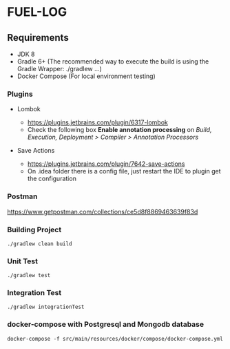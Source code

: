 # FUEL-LOG

## Requirements

* JDK 8
* Gradle 6+ (The recommended way to execute the build is using the Gradle Wrapper: ./gradlew ...)
* Docker Compose (For local environment testing)

### Plugins

- Lombok
    - https://plugins.jetbrains.com/plugin/6317-lombok
    - Check the following box **Enable annotation processing** on *Build, Execution, Deployment > Compiler > Annotation
      Processors*

- Save Actions
    - https://plugins.jetbrains.com/plugin/7642-save-actions
    - On .idea folder there is a config file, just restart the IDE to plugin get the configuration

### Postman

https://www.getpostman.com/collections/ce5d8f8869463639f83d

### Building Project

    ./gradlew clean build

### Unit Test

    ./gradlew test

### Integration Test

    ./gradlew integrationTest

### docker-compose with Postgresql and Mongodb database

    docker-compose -f src/main/resources/docker/compose/docker-compose.yml
